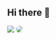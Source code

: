 ## Hi there 👋
<img src="https://komarev.com/ghpvc/?username=MuxammilSidd&label=Profile%20views&color=DC143C&style=plastic">
<div style="border-radius: 1005px; overflow: hidden; display: inline-block;">
  <img src="https://i.imgur.com/HSmPQF2.gif">
</div>

<!--
**MuxammilSidd/MuxammilSidd** is a ✨ _special_ ✨ repository because its `README.md` (this file) appears on your GitHub profile.

Here are some ideas to get you started:

- 🔭 I’m currently working on ...
- 🌱 I’m currently learning ...
- 👯 I’m looking to collaborate on ...
- 🤔 I’m looking for help with ...
- 💬 Ask me about ...
- 📫 How to reach me: ...
- 😄 Pronouns: ...
- ⚡ Fun fact: ...
-->
